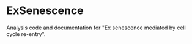 # ExSenescence
Analysis code and documentation for "Ex senescence mediated by cell cycle re-entry".
